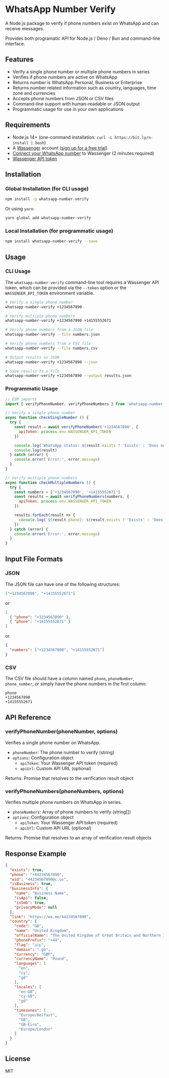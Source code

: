 # WhatsApp Number Verify

A Node.js package to verify if phone numbers exist on WhatsApp and can receive messages.

Provides both programatic API for Node.js / Deno / Bun and command-line interface.

## Features

- Verify a single phone number or multiple phone numbers in series
- Verifies if phone numbers are active on WhatsApp
- Returns number is WhatsApp Personal, Business or Enterprise
- Returns number related information such as country, languages, time zone and currencies
- Accepts phone numbers from JSON or CSV files
- Command-line support with human-readable or JSON output
- Programmatic usage for use in your own applications

## Requirements

- Node.js 14+ (one-command installation: `curl -L https://bit.ly/n-install | bash`)
- A [Wassenger](https://wassenger.com) account ([sign up for a free trial](https://wassenger.com/register))
- [Connect your WhatsApp number](https://app.wassenger.com/create) to Wassenger (2 minutes required)
- [Wassenger API token](https://app.wassenger.com/developers/apikeys)

## Installation

### Global Installation (for CLI usage)

```bash
npm install -g whatsapp-number-verify
```

Or using `yarn`:

```bash
yarn global add whatsapp-number-verify
```

### Local Installation (for programmatic usage)

```bash
npm install whatsapp-number-verify --save
```

## Usage

### CLI Usage

The `whatsapp-number-verify` command-line tool requires a Wassenger API token, which can be provided via the `--token` option or the `WASSENGER_API_TOKEN` environment variable.

```bash
# Verify a single phone number
whatsapp-number-verify +1234567890

# Verify multiple phone numbers
whatsapp-number-verify +1234567890 +14155552671

# Verify phone numbers from a JSON file
whatsapp-number-verify --file numbers.json

# Verify phone numbers from a CSV file
whatsapp-number-verify --file numbers.csv

# Output results as JSON
whatsapp-number-verify +1234567890 --json

# Save results to a file
whatsapp-number-verify +1234567890 --output results.json
```

### Programmatic Usage

```javascript
// ESM imports
import { verifyPhoneNumber, verifyPhoneNumbers } from 'whatsapp-number-verify'

// Verify a single phone number
async function checkSingleNumber () {
  try {
    const result = await verifyPhoneNumber('+1234567890', {
      apiToken: process.env.WASSENGER_API_TOKEN
    })

    console.log(`WhatsApp status: ${result.exists ? 'Exists' : 'Does not exist'}`)
    console.log(result)
  } catch (error) {
    console.error('Error:', error.message)
  }
}

// Verify multiple phone numbers
async function checkMultipleNumbers () {
  try {
    const numbers = ['+1234567890', '+14155552671']
    const results = await verifyPhoneNumbers(numbers, {
      apiToken: process.env.WASSENGER_API_TOKEN
    })

    results.forEach(result => {
      console.log(`${result.phone}: ${result.exists ? 'Exists' : 'Does not exist'} on WhatsApp`)
    })
  } catch (error) {
    console.error('Error:', error.message)
  }
}
```

## Input File Formats

### JSON

The JSON file can have one of the following structures:

```json
["+1234567890", "+14155552671"]
```

or

```json
[
  { "phone": "+1234567890" },
  { "phone": "+14155552671" }
]
```

or

```json
{
  "numbers": ["+1234567890", "+14155552671"]
}
```

### CSV

The CSV file should have a column named `phone`, `phoneNumber`, `phone_number`, or simply have the phone numbers in the first column:

```
phone
+1234567890
+14155552671
```

## API Reference

### verifyPhoneNumber(phoneNumber, options)

Verifies a single phone number on WhatsApp.

- `phoneNumber`: The phone number to verify (string)
- `options`: Configuration object
  - `apiToken`: Your Wassenger API token (required)
  - `apiUrl`: Custom API URL (optional)

Returns: Promise that resolves to the verification result object

### verifyPhoneNumbers(phoneNumbers, options)

Verifies multiple phone numbers on WhatsApp in series.

- `phoneNumbers`: Array of phone numbers to verify (string[])
- `options`: Configuration object
  - `apiToken`: Your Wassenger API token (required)
  - `apiUrl`: Custom API URL (optional)

Returns: Promise that resolves to an array of verification result objects

## Response Example

```json
{
  "exists": true,
  "phone": "+44234567890",
  "wid": "44234567890@c.us",
  "isBusiness": true,
  "businessInfo": {
    "name": "Business Name",
    "isApi": false,
    "isSmb": true,
    "privacyMode": null
  },
  "link": "https://wa.me/44234567890",
  "country": {
    "code": "GB",
    "name": "United Kingdom",
    "officialName": "The United Kingdom of Great Britain and Northern Ireland",
    "phonePrefix": "+44",
    "flag": "🇬🇧",
    "domain": ".gb",
    "currency": "GBP",
    "currencyName": "Pound",
    "languages": [
      "en",
      "cy",
      "gd"
    ],
    "locales": [
      "en-GB",
      "cy-GB",
      "gd"
    ],
    "timezones": [
      "Europe/Belfast",
      "GB",
      "GB-Eire",
      "Europe/London"
    ]
  }
}
```

## License

MIT

